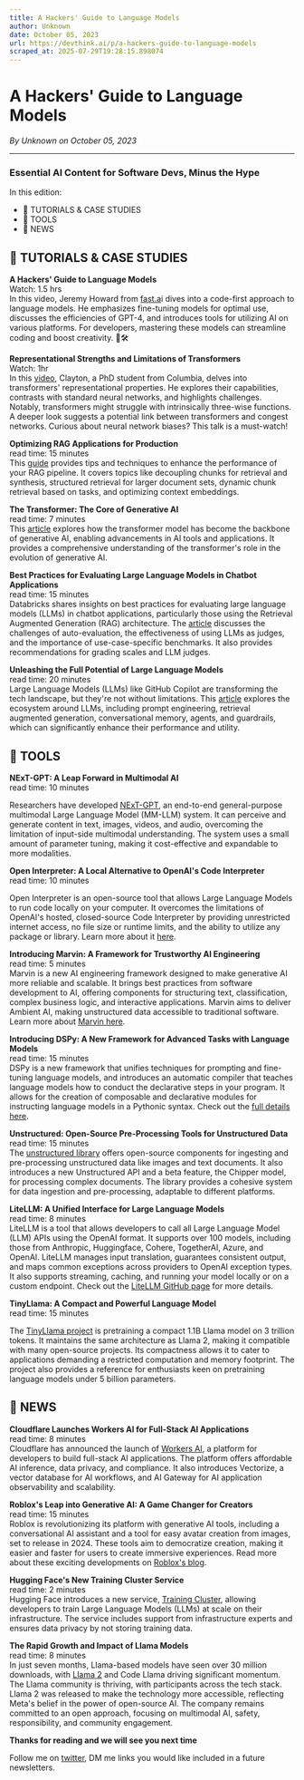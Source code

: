 ```yaml
---
title: A Hackers' Guide to Language Models
author: Unknown
date: October 05, 2023
url: https://devthink.ai/p/a-hackers-guide-to-language-models
scraped_at: 2025-07-29T19:28:15.898074
---
```


# A Hackers' Guide to Language Models

*By Unknown on October 05, 2023*

---

### **Essential AI Content for Software Devs,** **Minus the Hype**

In this edition:

- 📖 TUTORIALS & CASE STUDIES
- 🧰 TOOLS
- 📰 NEWS

## 📖 **TUTORIALS & CASE STUDIES**

**A Hackers' Guide to Language Models**  
Watch: 1.5 hrs  
In this video, Jeremy Howard from [fast.a]("http://fast.ai")i dives into a code-first approach to language models. He emphasizes fine-tuning models for optimal use, discusses the efficiencies of GPT-4, and introduces tools for utilizing AI on various platforms. For developers, mastering these models can streamline coding and boost creativity. 🤖🛠️

**Representational Strengths and Limitations of Transformers**  
Watch: 1hr  
In this [video]("https://www.youtube.com/watch?v=rxle3jBkzvQ&utm_source=devthink.ai&utm_medium=referral&utm_campaign=a-hackers-guide-to-language-models"), Clayton, a PhD student from Columbia, delves into transformers' representational properties. He explores their capabilities, contrasts with standard neural networks, and highlights challenges. Notably, transformers might struggle with intrinsically three-wise functions. A deeper look suggests a potential link between transformers and congest networks. Curious about neural network biases? This talk is a must-watch!

**Optimizing RAG Applications for Production**  
read time: 15 minutes  
This [guide]("https://gpt-index.readthedocs.io/en/latest/end_to_end_tutorials/dev_practices/production_rag.html") provides tips and techniques to enhance the performance of your RAG pipeline. It covers topics like decoupling chunks for retrieval and synthesis, structured retrieval for larger document sets, dynamic chunk retrieval based on tasks, and optimizing context embeddings.

**The Transformer: The Core of Generative AI**  
read time: 7 minutes  
This [article]("https://ig.ft.com/generative-ai/") explores how the transformer model has become the backbone of generative AI, enabling advancements in AI tools and applications. It provides a comprehensive understanding of the transformer's role in the evolution of generative AI.

**Best Practices for Evaluating Large Language Models in Chatbot Applications**  
read time: 15 minutes  
Databricks shares insights on best practices for evaluating large language models (LLMs) in chatbot applications, particularly those using the Retrieval Augmented Generation (RAG) architecture. The [article]("https://www.databricks.com/blog/LLM-auto-eval-best-practices-RAG") discusses the challenges of auto-evaluation, the effectiveness of using LLMs as judges, and the importance of use-case-specific benchmarks. It also provides recommendations for grading scales and LLM judges.

**Unleashing the Full Potential of Large Language Models**  
read time: 20 minutes  
Large Language Models (LLMs) like GitHub Copilot are transforming the tech landscape, but they're not without limitations. This [article]("https://www.pinecone.io/learn/llm-ecosystem/") explores the ecosystem around LLMs, including prompt engineering, retrieval augmented generation, conversational memory, agents, and guardrails, which can significantly enhance their performance and utility.

##

## 🧰 **TOOLS**

**NExT-GPT: A Leap Forward in Multimodal AI**  
read time: 10 minutes



Researchers have developed [NExT-GPT]("https://next-gpt.github.io/"), an end-to-end general-purpose multimodal Large Language Model (MM-LLM) system. It can perceive and generate content in text, images, videos, and audio, overcoming the limitation of input-side multimodal understanding. The system uses a small amount of parameter tuning, making it cost-effective and expandable to more modalities.

**Open Interpreter: A Local Alternative to OpenAI's Code Interpreter**  
read time: 10 minutes



Open Interpreter is an open-source tool that allows Large Language Models to run code locally on your computer. It overcomes the limitations of OpenAI's hosted, closed-source Code Interpreter by providing unrestricted internet access, no file size or runtime limits, and the ability to utilize any package or library. Learn more about it [here]("https://github.com/KillianLucas/open-interpreter").

**Introducing Marvin: A Framework for Trustworthy AI Engineering**  
read time: 5 minutes  
Marvin is a new AI engineering framework designed to make generative AI more reliable and scalable. It brings best practices from software development to AI, offering components for structuring text, classification, complex business logic, and interactive applications. Marvin aims to deliver Ambient AI, making unstructured data accessible to traditional software. Learn more about [Marvin here]("https://www.askmarvin.ai/welcome/what_is_marvin/").

**Introducing DSPy: A New Framework for Advanced Tasks with Language Models**  
read time: 15 minutes  
DSPy is a new framework that unifies techniques for prompting and fine-tuning language models, and introduces an automatic compiler that teaches language models how to conduct the declarative steps in your program. It allows for the creation of composable and declarative modules for instructing language models in a Pythonic syntax. Check out the [full details here]("https://github.com/stanfordnlp/dspy").

**Unstructured: Open-Source Pre-Processing Tools for Unstructured Data**  
read time: 15 minutes  
The [unstructured library]("https://github.com/Unstructured-IO/unstructured") offers open-source components for ingesting and pre-processing unstructured data like images and text documents. It also introduces a new Unstructured API and a beta feature, the Chipper model, for processing complex documents. The library provides a cohesive system for data ingestion and pre-processing, adaptable to different platforms.

**LiteLLM: A Unified Interface for Large Language Models**  
read time: 8 minutes  
LiteLLM is a tool that allows developers to call all Large Language Model (LLM) APIs using the OpenAI format. It supports over 100 models, including those from Anthropic, Huggingface, Cohere, TogetherAI, Azure, and OpenAI. LiteLLM manages input translation, guarantees consistent output, and maps common exceptions across providers to OpenAI exception types. It also supports streaming, caching, and running your model locally or on a custom endpoint. Check out the [LiteLLM GitHub page]("https://github.com/BerriAI/litellm") for more details.

**TinyLlama: A Compact and Powerful Language Model**  
read time: 15 minutes



The [TinyLlama project]("https://github.com/jzhang38/TinyLlama") is pretraining a compact 1.1B Llama model on 3 trillion tokens. It maintains the same architecture as Llama 2, making it compatible with many open-source projects. Its compactness allows it to cater to applications demanding a restricted computation and memory footprint. The project also provides a reference for enthusiasts keen on pretraining language models under 5 billion parameters.

## 📰 **NEWS**

**Cloudflare Launches Workers AI for Full-Stack AI Applications**  
read time: 8 minutes  
Cloudflare has announced the launch of [Workers AI]("https://www.cloudflare.com/press-releases/2023/cloudflare-launches-workers-ai-deploy-ai-inference/"), a platform for developers to build full-stack AI applications. The platform offers affordable AI inference, data privacy, and compliance. It also introduces Vectorize, a vector database for AI workflows, and AI Gateway for AI application observability and scalability.

**Roblox's Leap into Generative AI: A Game Changer for Creators**  
read time: 15 minutes  
Roblox is revolutionizing its platform with generative AI tools, including a conversational AI assistant and a tool for easy avatar creation from images, set to release in 2024. These tools aim to democratize creation, making it easier and faster for users to create immersive experiences. Read more about these exciting developments on [Roblox's blog]("https://blog.roblox.com/2023/09/revolutionizing-creation-roblox/").

**Hugging Face's New Training Cluster Service**  
read time: 2 minutes  
Hugging Face introduces a new service, [Training Cluster]("https://huggingface.co/training-cluster"), allowing developers to train Large Language Models (LLMs) at scale on their infrastructure. The service includes support from infrastructure experts and ensures data privacy by not storing training data.

**The Rapid Growth and Impact of Llama Models**  
read time: 8 minutes  
In just seven months, Llama-based models have seen over 30 million downloads, with [Llama 2]("https://ai.meta.com/blog/llama-2-updates-connect-2023/") and Code Llama driving significant momentum. The Llama community is thriving, with participants across the tech stack. Llama 2 was released to make the technology more accessible, reflecting Meta's belief in the power of open-source AI. The company remains committed to an open approach, focusing on multimodal AI, safety, responsibility, and community engagement.

**Thanks for reading and we will see you next time**

Follow me on [twitter]("https://twitter.com/devthinkai"), DM me links you would like included in a future newsletters.
